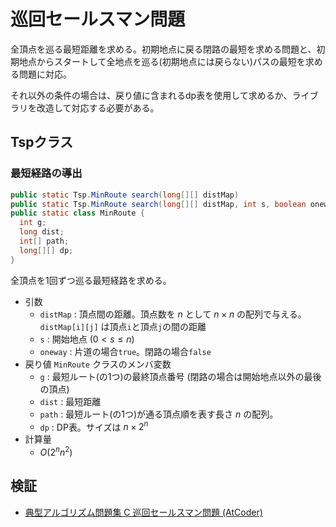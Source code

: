 # 巡回セールスマン問題
全頂点を巡る最短距離を求める。初期地点に戻る閉路の最短を求める問題と、初期地点からスタートして全地点を巡る(初期地点には戻らない)パスの最短を求める問題に対応。

それ以外の条件の場合は、戻り値に含まれるdp表を使用して求めるか、ライブラリを改造して対応する必要がある。

## Tspクラス
### 最短経路の導出
```java
public static Tsp.MinRoute search(long[][] distMap)
public static Tsp.MinRoute search(long[][] distMap, int s, boolean oneway)
public static class MinRoute {
  int g;
  long dist;
  int[] path;
  long[][] dp;
}
```
全頂点を1回ずつ巡る最短経路を求める。
- 引数
  - `distMap` : 頂点間の距離。頂点数を $n$ として $n\times n$ の配列で与える。`distMap[i][j]` は頂点`i`と頂点`j`の間の距離
  - `s` : 開始地点 $(0 \lt s \le n)$
  - `oneway` : 片道の場合`true`。閉路の場合`false`
- 戻り値 `MinRoute` クラスのメンバ変数
  - `g` : 最短ルート(の1つ)の最終頂点番号 (閉路の場合は開始地点以外の最後の頂点)
  - `dist` : 最短距離
  - `path` : 最短ルート(の1つ)が通る頂点順を表す長さ $n$ の配列。
  - `dp` : DP表。サイズは $n\times 2^n$
- 計算量
  - $O(2^n n^2)$

## 検証
- [典型アルゴリズム問題集 C 巡回セールスマン問題 (AtCoder)](https://atcoder.jp/contests/typical-algorithm/submissions/68828862)
